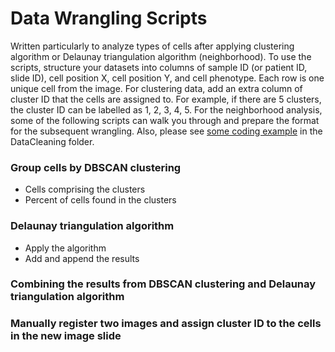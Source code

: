 # Data Wrangling Scripts

Written particularly to analyze types of cells after applying clustering algorithm or Delaunay triangulation algorithm (neighborhood). 
To use the scripts, structure your datasets into columns of sample ID (or patient ID, slide ID), cell position X, cell position Y, and cell phenotype. Each row is one unique cell from the image. For clustering data, add an extra column of cluster ID that the cells are assigned to. For example, if there are 5 clusters, the cluster ID can be labelled as 1, 2, 3, 4, 5. For the neighborhood analysis, some of the following scripts can walk you through and prepare the format for the subsequent wrangling. Also, please see [some coding example](https://github.com/HannahhoHe/Data-Wrangling-Multidimensional-Image-Data/tree/master/DataCleaning) in the DataCleaning folder.



### Group cells by DBSCAN clustering
- Cells comprising the clusters 
- Percent of cells found in the clusters
  
### Delaunay triangulation algorithm
  - Apply the algorithm 
  - Add and append the results 
  
### Combining the results from DBSCAN clustering and Delaunay triangulation algorithm 
### Manually register two images and assign cluster ID to the cells in the new image slide  
